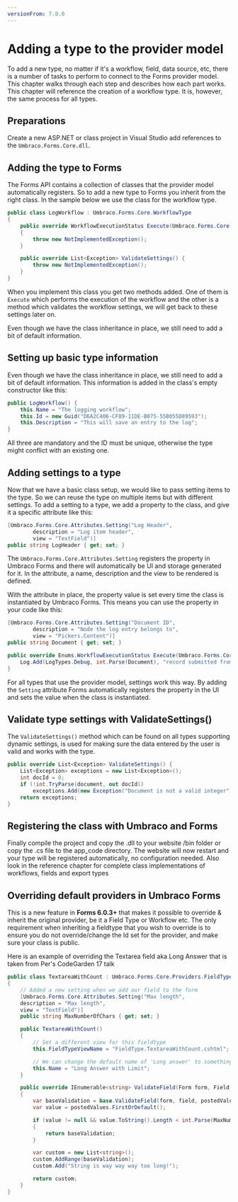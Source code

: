 ```yaml
---
versionFrom: 7.0.0
---
```


# Adding a type to the provider model

To add a new type, no matter if it's a workflow, field, data source, etc, there is a number of tasks to perform to connect to the Forms provider model. This chapter walks through each step and describes how each part works. This chapter will reference the creation of a workflow type. It is, however, the same process for all types.

## Preparations

Create a new ASP.NET or class project in Visual Studio add references to the `Umbraco.Forms.Core.dll`.

## Adding the type to Forms

The Forms API contains a collection of classes that the provider model automatically registers. So to add a new type to Forms you inherit from the right class. In the sample below we use the class for the workflow type.

```csharp
public class LogWorkflow : Umbraco.Forms.Core.WorkflowType
{
    public override WorkflowExecutionStatus Execute(Umbraco.Forms.Core.Record record)
    {
        throw new NotImplementedException();
    }

    public override List<Exception> ValidateSettings() {
        throw new NotImplementedException();
    }
}
```

When you implement this class you get two methods added. One of them is `Execute` which performs the execution of the workflow and the other is a method which validates the workflow settings, we will get back to these settings later on.

Even though we have the class inheritance in place, we still need to add a bit of default information.

## Setting up basic type information

Even though we have the class inheritance in place, we still need to add a bit of default information. This information is added in the class's empty constructor like this:

```csharp
public LogWorkflow() {
    this.Name = "The logging workflow";
    this.Id = new Guid("D6A2C406-CF89-11DE-B075-55B055D89593");
    this.Description = "This will save an entry to the log";
}
```

All three are mandatory and the ID must be unique, otherwise the type might conflict with an existing one.

## Adding settings to a type

Now that we have a basic class setup, we would like to pass setting items to the type. So we can reuse the type on multiple items but with different settings. To add a setting to a type, we add a property to the class, and give it a specific attribute like this:

```csharp
[Umbraco.Forms.Core.Attributes.Setting("Log Header",
        description = "Log item header",
        view = "TextField")]
public string LogHeader { get; set; }
```

The `Umbraco.Forms.Core.Attributes.Setting` registers the property in Umbraco Forms and there will automatically be UI and storage generated for it. In the attribute, a name, description and the view to be rendered is defined.

With the attribute in place, the property value is set every time the class is instantiated by Umbraco Forms. This means you can use the property in your code like this:

```csharp
[Umbraco.Forms.Core.Attributes.Setting("Document ID",
        description = "Node the log entry belongs to",
        view = "Pickers.Content")]
public string Document { get; set; }

public override Enums.WorkflowExecutionStatus Execute(Umbraco.Forms.Core.Record record) {
    Log.Add(LogTypes.Debug, int.Parse(Document), "record submitted from: " + record.IP);
}
```

For all types that use the provider model, settings work this way. By adding the `Setting` attribute Forms automatically registers the property in the UI and sets the value when the class is instantiated.

## Validate type settings with ValidateSettings()

The `ValidateSettings()` method which can be found on all types supporting dynamic settings, is used for making sure the data entered by the user is valid and works with the type.

```csharp
public override List<Exception> ValidateSettings() {
    List<Exception> exceptions = new List<Exception>();
    int docId = 0;
    if (!int.TryParse(document, out docId))
        exceptions.Add(new Exception("Document is not a valid integer"));
    return exceptions;
}
```

## Registering the class with Umbraco and Forms

Finally compile the project and copy the .dll to your website /bin folder or copy the .cs file to the app_code directory. The website will now restart and your type will be registered automatically, no configuration
needed. Also look in the reference chapter for complete class implementations of workflows, fields and export types

## Overriding default providers in Umbraco Forms

This is a new feature in **Forms 6.0.3+** that makes it possible to override & inherit the original provider, be it a Field Type or Workflow etc. The only requirement when inheriting a fieldtype that you wish to override is to ensure you do not override/change the Id set for the provider, and make sure your class is public.

Here is an example of overriding the Textarea field aka Long Answer that is taken from Per's CodeGarden 17 talk

```csharp
public class TextareaWithCount : Umbraco.Forms.Core.Providers.FieldTypes.Textarea
{
    // Added a new setting when we add our field to the form
    [Umbraco.Forms.Core.Attributes.Setting("Max length",
    description = "Max length",
    view = "TextField")]
    public string MaxNumberOfChars { get; set; }

    public TextareaWithCount()
    {
        // Set a different view for this fieldtype
        this.FieldTypeViewName = "FieldType.TextareaWithCount.cshtml";

        // We can change the default name of 'Long answer' to something that suits us
        this.Name = "Long Answer with Limit";
    }

    public override IEnumerable<string> ValidateField(Form form, Field field, IEnumerable<object> postedValues, HttpContextBase context)
    {
        var baseValidation = base.ValidateField(form, field, postedValues, context);
        var value = postedValues.FirstOrDefault();

        if (value != null && value.ToString().Length < int.Parse(MaxNumberOfChars))
        {
            return baseValidation;
        }

        var custom = new List<string>();
        custom.AddRange(baseValidation);
        custom.Add("String is way way way too long!");

        return custom;
    }
}
```
